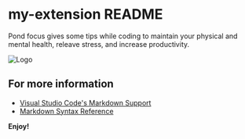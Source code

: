 # my-extension README

Pond focus gives some tips while coding to maintain your physical and mental health, releave stress, and increase productivity.

![Logo](media/logo.png)

## For more information

* [Visual Studio Code's Markdown Support](http://code.visualstudio.com/docs/languages/markdown)
* [Markdown Syntax Reference](https://help.github.com/articles/markdown-basics/)

**Enjoy!**
